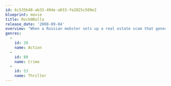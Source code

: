 ```yaml
---
id: 6c535b48-ab33-49de-a033-fe2825c509e2
blueprint: movie
title: RockNRolla
release_date: '2008-09-04'
overview: "When a Russian mobster sets up a real estate scam that generates millions of pounds, various members of London's criminal underworld pursue their share of the fortune. Various shady characters, including Mr One-Two, Stella the accountant, and Johnny Quid, a druggie rock-star, try to claim their slice."
genres:
  -
    id: 28
    name: Action
  -
    id: 80
    name: Crime
  -
    id: 53
    name: Thriller
---
```

